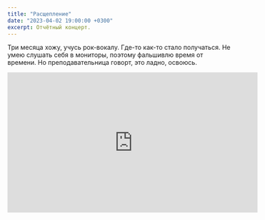 ```yaml
---
title: "Расщепление"
date: "2023-04-02 19:00:00 +0300"
excerpt: Отчётный концерт.
---
```


Три месяца хожу, учусь рок-вокалу. Где-то как-то стало получаться.
Не умею слушать себя в мониторы, поэтому фальшивлю время от времени. Но преподавательница говорт, это ладно, освоюсь.

<div class="video-wrapper">
    <iframe width="560" height="315" src="https://www.youtube.com/embed/t33JolJirNU" title="YouTube video player" frameborder="0" allow="accelerometer; autoplay; clipboard-write; encrypted-media; gyroscope; picture-in-picture; web-share" allowfullscreen></iframe>
</div>
